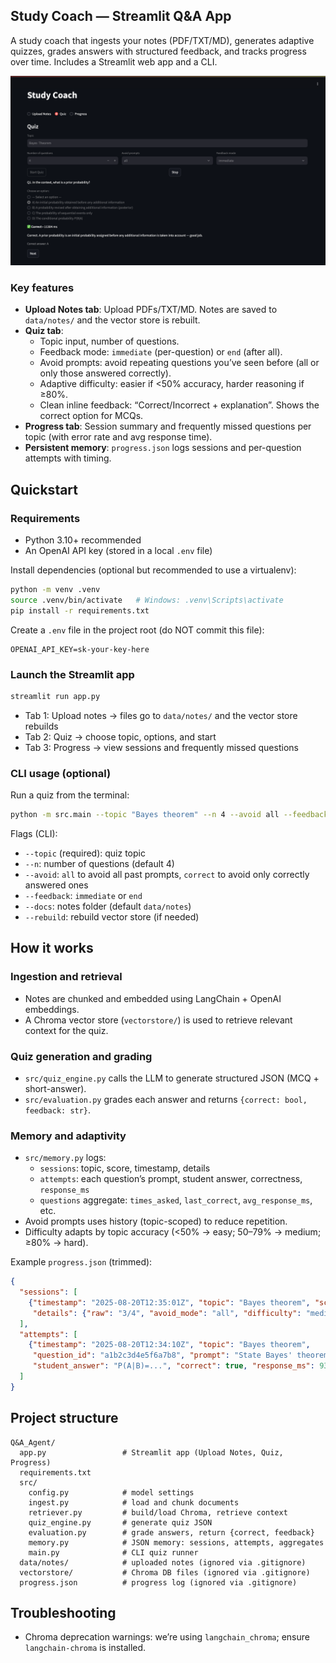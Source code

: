 ## Study Coach — Streamlit Q&A App

A study coach that ingests your notes (PDF/TXT/MD), generates adaptive quizzes, grades answers with structured feedback, and tracks progress over time. Includes a Streamlit web app and a CLI.

![Alt text](Streamlit_Q&A.png)

### Key features
- **Upload Notes tab**: Upload PDFs/TXT/MD. Notes are saved to `data/notes/` and the vector store is rebuilt.
- **Quiz tab**:
  - Topic input, number of questions.
  - Feedback mode: `immediate` (per-question) or `end` (after all).
  - Avoid prompts: avoid repeating questions you’ve seen before (all or only those answered correctly).
  - Adaptive difficulty: easier if <50% accuracy, harder reasoning if ≥80%.
  - Clean inline feedback: “Correct/Incorrect + explanation”. Shows the correct option for MCQs.
- **Progress tab**: Session summary and frequently missed questions per topic (with error rate and avg response time).
- **Persistent memory**: `progress.json` logs sessions and per-question attempts with timing.

## Quickstart

### Requirements
- Python 3.10+ recommended
- An OpenAI API key (stored in a local `.env` file)

Install dependencies (optional but recommended to use a virtualenv):
```bash
python -m venv .venv
source .venv/bin/activate   # Windows: .venv\Scripts\activate
pip install -r requirements.txt
```

Create a `.env` file in the project root (do NOT commit this file):
```env
OPENAI_API_KEY=sk-your-key-here
```

### Launch the Streamlit app
```bash
streamlit run app.py
```
- Tab 1: Upload notes → files go to `data/notes/` and the vector store rebuilds
- Tab 2: Quiz → choose topic, options, and start
- Tab 3: Progress → view sessions and frequently missed questions

### CLI usage (optional)
Run a quiz from the terminal:
```bash
python -m src.main --topic "Bayes theorem" --n 4 --avoid all --feedback immediate
```
Flags (CLI):
- `--topic` (required): quiz topic
- `--n`: number of questions (default 4)
- `--avoid`: `all` to avoid all past prompts, `correct` to avoid only correctly answered ones
- `--feedback`: `immediate` or `end`
- `--docs`: notes folder (default `data/notes`)
- `--rebuild`: rebuild vector store (if needed)

## How it works

### Ingestion and retrieval
- Notes are chunked and embedded using LangChain + OpenAI embeddings.
- A Chroma vector store (`vectorstore/`) is used to retrieve relevant context for the quiz.

### Quiz generation and grading
- `src/quiz_engine.py` calls the LLM to generate structured JSON (MCQ + short-answer).
- `src/evaluation.py` grades each answer and returns `{correct: bool, feedback: str}`.

### Memory and adaptivity
- `src/memory.py` logs:
  - `sessions`: topic, score, timestamp, details
  - `attempts`: each question’s prompt, student answer, correctness, `response_ms`
  - `questions` aggregate: `times_asked`, `last_correct`, `avg_response_ms`, etc.
- Avoid prompts uses history (topic-scoped) to reduce repetition.
- Difficulty adapts by topic accuracy (<50% → easy; 50–79% → medium; ≥80% → hard).

Example `progress.json` (trimmed):
```json
{
  "sessions": [
    {"timestamp": "2025-08-20T12:35:01Z", "topic": "Bayes theorem", "score": 75.0,
     "details": {"raw": "3/4", "avoid_mode": "all", "difficulty": "medium", "feedback_mode": "immediate"}}
  ],
  "attempts": [
    {"timestamp": "2025-08-20T12:34:10Z", "topic": "Bayes theorem",
     "question_id": "a1b2c3d4e5f6a7b8", "prompt": "State Bayes' theorem...",
     "student_answer": "P(A|B)=...", "correct": true, "response_ms": 9342}
  ]
}
```

## Project structure
```text
Q&A_Agent/
  app.py                 # Streamlit app (Upload Notes, Quiz, Progress)
  requirements.txt
  src/
    config.py            # model settings
    ingest.py            # load and chunk documents
    retriever.py         # build/load Chroma, retrieve context
    quiz_engine.py       # generate quiz JSON
    evaluation.py        # grade answers, return {correct, feedback}
    memory.py            # JSON memory: sessions, attempts, aggregates
    main.py              # CLI quiz runner
  data/notes/            # uploaded notes (ignored via .gitignore)
  vectorstore/           # Chroma DB files (ignored via .gitignore)
  progress.json          # progress log (ignored via .gitignore)
```

## Troubleshooting
- Chroma deprecation warnings: we’re using `langchain_chroma`; ensure `langchain-chroma` is installed.
